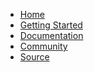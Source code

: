 - [Home](${uri("/")})
- [Getting Started](${uri("/getting-started.html")})
- [Documentation](${uri("/documentation")})
- [Community](${uri("/community.html")})
- [Source](${uri("http://github.com/scalatra")})
